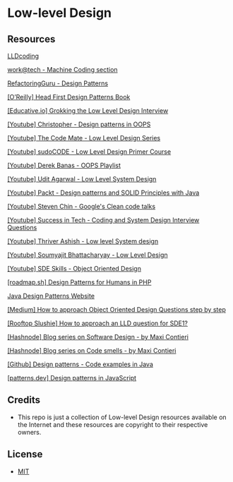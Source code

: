# Low-level Design

## Resources

[LLDcoding](http://lldcoding.com)

[work@tech - Machine Coding section](https://workat.tech/machine-coding)

[RefactoringGuru - Design Patterns](https://refactoring.guru/design-patterns)

[[O’Reilly] Head First Design Patterns Book](https://www.oreilly.com/library/view/head-first-design/0596007124/)

[[Educative.io] Grokking the Low Level Design Interview](https://www.educative.io/courses/grokking-the-low-level-design-interview-using-ood-principles)

[[Youtube] Christopher - Design patterns in OOPS](https://www.youtube.com/playlist?list=PLrhzvIcii6GNjpARdnO4ueTUAVR9eMBpc)

[[Youtube] The Code Mate - Low Level Design Series](https://www.youtube.com/playlist?list=PLAC2AM9O1C5KioUMeH9qIjbAV_RMmX8rd)

[[Youtube] sudoCODE - Low Level Design Primer Course](https://www.youtube.com/playlist?list=PLTCrU9sGybupCpY20eked6blbHI4zZ55k)

[[Youtube] Derek Banas - OOPS Playlist](https://www.youtube.com/playlist?list=PLGLfVvz_LVvS5P7khyR4xDp7T9lCk9PgE)

[[Youtube] Udit Agarwal - Low Level System Design](https://www.youtube.com/playlist?list=PL564gOx0bCLqTolRIHIsR2JPv11w8LESW)

[[Youtube] Packt - Design patterns and SOLID Principles with Java](https://www.youtube.com/playlist?list=PLTgRMOcmRb3MVU6oeXRp0naSuk9kcnnfC)

[[Youtube] Steven Chin - Google's Clean code talks](https://www.youtube.com/playlist?list=PLx5t1p9LqYUe_3LrWrrJN5agu5Jcd-3bG)

[[Youtube] Success in Tech - Coding and System Design Interview Questions](https://www.youtube.com/playlist?list=PLA8lYuzFlBqAy6dkZHj5VxUAaqr4vwrka)

[[Youtube] Thriver Ashish - Low level System design](https://www.youtube.com/playlist?list=PLx2RZGha5vYlGw7PxsYlMrNC3-f2ihsBM)

[[Youtube] Soumyajit Bhattacharyay - Low Level Design](https://www.youtube.com/playlist?list=PL12BCqE-Lp650Cg6FZW7SoZwN8Rw1WJI7)

[[Youtube] SDE Skills - Object Oriented Design](https://www.youtube.com/playlist?list=PLBtMh4xfa9FGzQI8QpUgWI1J9wDdB6RFo)

[[roadmap.sh] Design Patterns for Humans in PHP](https://roadmap.sh/guides/design-patterns-for-humans)

[Java Design Patterns Website](https://java-design-patterns.com/)

[[Medium] How to approach Object Oriented Design Questions step by step](https://medium.com/@nrkapri/how-to-approach-object-oriented-design-questions-step-by-step-67ed6a5a30e5)

[[Rooftop Slushie] How to approach an LLD question for SDE1?](https://www.rooftopslushie.com/request/How%20to%20approach%20OOD%20Questions%20for%20SDE-1-9654)

[[Hashnode] Blog series on Software Design - by Maxi Contieri](https://hashnode.com/series/object-oriented-design-ckh0jxdzs07qw20s16jmh8og7)

[[Hashnode] Blog series on Code smells  - by Maxi Contieri](https://hashnode.com/series/code-smells-ckh0jrbfm07pu20s1bc0yaae1)

[[Github] Design patterns - Code examples in Java](https://github.com/braindevoiler/design-patterns)

[[patterns.dev] Design patterns in JavaScript](https://www.patterns.dev/posts/#design-patterns)

## Credits
* This repo is just a collection of Low-level Design resources available on the Internet and these resources are copyright to their respective owners.

## License
- [MIT](LICENSE)
